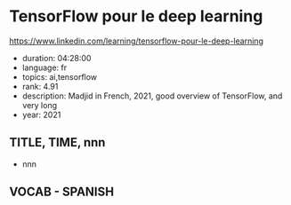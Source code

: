 # TensorFlow pour le deep learning

https://www.linkedin.com/learning/tensorflow-pour-le-deep-learning

- duration: 04:28:00
- language: fr
- topics: ai,tensorflow
- rank: 4.91
- description: Madjid in French, 2021, good overview of TensorFlow, and very long
- year: 2021

## TITLE, TIME, nnn

- nnn

## VOCAB - SPANISH

```
```
